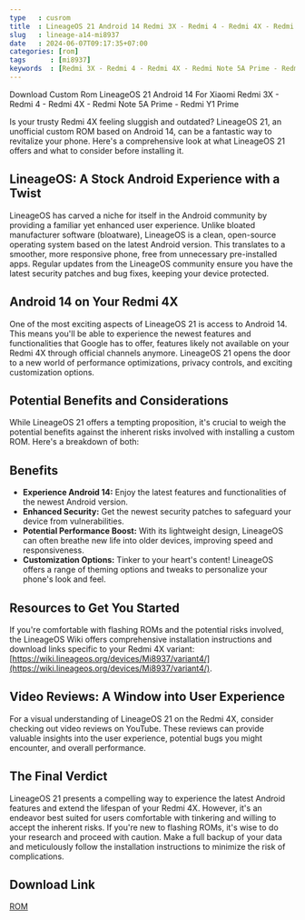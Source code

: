 ```yaml
---
type   : cusrom
title  : LineageOS 21 Android 14 Redmi 3X - Redmi 4 - Redmi 4X - Redmi Note 5A Prime - Redmi Y1 Prime
slug   : lineage-a14-mi8937
date   : 2024-06-07T09:17:35+07:00
categories: [rom]
tags      : [mi8937]
keywords  : [Redmi 3X - Redmi 4 - Redmi 4X - Redmi Note 5A Prime - Redmi Y1 Prime]
---
```


Download Custom Rom LineageOS 21 Android 14 For Xiaomi  Redmi 3X - Redmi 4 - Redmi 4X - Redmi Note 5A Prime - Redmi Y1 Prime

Is your trusty Redmi 4X feeling sluggish and outdated?  LineageOS 21, an unofficial custom ROM based on Android 14, can be a fantastic way to revitalize your phone. Here's a comprehensive look at what LineageOS 21 offers and what to consider before installing it.

## LineageOS: A Stock Android Experience with a Twist

LineageOS has carved a niche for itself in the Android community by providing a familiar yet enhanced user experience. Unlike bloated manufacturer software (bloatware), LineageOS is a clean, open-source operating system based on the latest Android version. This translates to a smoother, more responsive phone,  free from unnecessary pre-installed apps.  Regular updates from the LineageOS community ensure you have the latest security patches and bug fixes, keeping your device protected. 

## Android 14 on Your Redmi 4X

One of the most exciting aspects of LineageOS 21 is access to Android 14. This means you'll be able to experience the newest features and functionalities that Google has to offer, features likely not available on your Redmi 4X through official channels anymore.  LineageOS 21 opens the door to a new world of performance optimizations, privacy controls, and exciting customization options. 

## Potential Benefits and Considerations

While LineageOS 21 offers a tempting proposition, it's crucial to weigh the potential benefits against the inherent risks involved with installing a custom ROM. Here's a breakdown of both:

## Benefits

* **Experience Android 14:** Enjoy the latest features and functionalities of the newest Android version.
* **Enhanced Security:** Get the newest security patches to safeguard your device from vulnerabilities.
* **Potential Performance Boost:** With its lightweight design, LineageOS can often breathe new life into older devices, improving speed and responsiveness.
* **Customization Options:**  Tinker to your heart's content! LineageOS offers a range of theming options and tweaks to personalize your phone's look and feel.

## Resources to Get You Started

If you're comfortable with flashing ROMs and the potential risks involved, the LineageOS Wiki offers comprehensive installation instructions and download links specific to your Redmi 4X variant: [https://wiki.lineageos.org/devices/Mi8937/variant4/](https://wiki.lineageos.org/devices/Mi8937/variant4/). 

## Video Reviews: A Window into User Experience

For a visual understanding of LineageOS 21 on the Redmi 4X,  consider checking out video reviews on YouTube. These reviews can provide valuable insights  into the user experience, potential bugs you might encounter, and overall performance.

## The Final Verdict

LineageOS 21 presents a compelling way to experience the latest Android features and extend the lifespan of your Redmi 4X.  However, it's an endeavor best suited for users comfortable with tinkering and  willing to accept the inherent risks.  If you're new to flashing ROMs, it's wise to do your research and  proceed with caution. Make a full backup of your data and meticulously follow the installation instructions to minimize the risk of complications.

## Download Link
[ROM](https://t.me/wahyu6070files/238?single)


